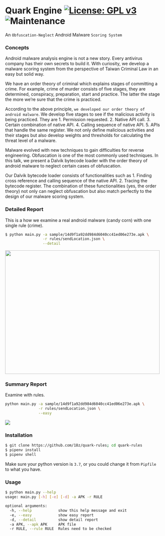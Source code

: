 # Quark Engine [![License: GPL v3](https://img.shields.io/badge/License-GPLv3-blue.svg)](https://github.com/18z/quark-rules/blob/master/LICENSE) ![Maintenance](https://img.shields.io/maintenance/yes/2019.svg?style=flat-square)
An ```Obfuscation-Neglect``` Android Malware ```Scoring System```

### Concepts

Android malware analysis engine is not a new story. Every antivirus company has their own secrets to build it. With curiosity, we develop a malware scoring system from the perspective of Taiwan Criminal Law in an easy but solid way. 

We have an order theory of criminal which explains stages of committing a crime. For example, crime of murder consists of five stages, they are determined, conspiracy, preparation, start and practice. The latter the stage the more we’re sure that the crime is practiced. 

According to the above principle, ```we developed our order theory of android malware```. We develop five stages to see if the malicious activity is being practiced. They are 1. Permission requested. 2. Native API call. 3. Certain combination of native API. 4. Calling sequence of native API. 5. APIs that handle the same register. We not only define malicious activities and their stages but also develop weights and thresholds for calculating the threat level of a malware. 

Malware evolved with new techniques to gain difficulties for reverse engineering. Obfuscation is one of the most commonly used techniques. In this talk, we present a Dalvik bytecode loader with the order theory of android malware to neglect certain cases of obfuscation. 

Our Dalvik bytecode loader consists of functionalities such as 1. Finding cross reference and calling sequence of the native API. 2. Tracing the bytecode register. The combination of these functionalities (yes, the order theory) not only can neglect obfuscation but also match perfectly to the design of our malware scoring system.

### Detailed Report
This is a how we examine a real android malware (candy corn) with one single rule (crime).

```bash
$ python main.py -a sample/14d9f1a92dd984d6040cc41ed06e273e.apk \
                 -r rules/sendLocation.json \
                 --detail
```

<img src="https://i.imgur.com/DK8c3cL.png" data-canonical-src="https://i.imgur.com/DK8c3cL.png" width="500" height="400" />

### Summary Report
Examine with rules.

```bash
python main.py -a sample/14d9f1a92dd984d6040cc41ed06e273e.apk \
               -r rules/sendLocation.json \
               --easy
```
![](https://i.imgur.com/cNOsyO9.png)


### Installation

```bash
$ git clone https://github.com/18z/quark-rules; cd quark-rules
$ pipenv install
$ pipenv shell
```

Make sure your python version is `3.7`, or you could change it from `Pipfile` to what you have.

### Usage

```bash
$ python main.py --help
usage: main.py [-h] [-e] [-d] -a APK -r RULE

optional arguments:
  -h, --help            show this help message and exit
  -e, --easy            show easy report
  -d, --detail          show detail report
  -a APK, --apk APK     APK file
  -r RULE, --rule RULE  Rules need to be checked
```


